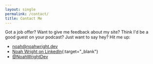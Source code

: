 ```yaml
---
layout: single
permalink: /contact/
title: Contact Me
---
```

Got a job offer?  Want to give me feedback about my site?  Think I'd be a good guest on your podcast?  Just want to say hey?  Hit me up:

- <i class="fas fa-fw fa-envelope-open-text"></i> [noah@noahwright.dev](mailto:noah@noahwright.dev)
- <i class="fab fa-fw fa-linkedin"></i> [Noah Wright on LinkedIn](https://www.linkedin.com/in/noah-wright-dev/){:target="_blank"}
- <i class="fab fa-fw fa-twitter"></i> [@NoahWrightDev](https://twitter.com/NoahWrightDev)
